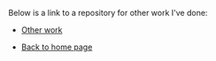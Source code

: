 ---
---

Below is a link to a repository for other work I've done:

- [Other work](https://github.com/arjunvenkat510/otherwork)


- [Back to home page](https://arjunvenkat510.github.io/)
